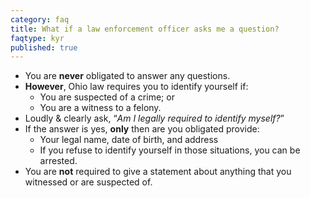 ```yaml
---
category: faq
title: What if a law enforcement officer asks me a question?
faqtype: kyr
published: true
---
```

* You are **never** obligated to answer any questions.
* **However**, Ohio law requires you to identify yourself if:
  * You are suspected of a crime; or
  * You are a witness to a felony.
* Loudly & clearly ask, “_Am I legally required to identify myself?_”
* If the answer is yes, **only** then are you obligated provide:
  * Your legal name, date of birth, and address
  * If you refuse to identify yourself in those situations, you can be arrested.
* You are **not** required to give a statement about anything that you witnessed or are suspected of.
